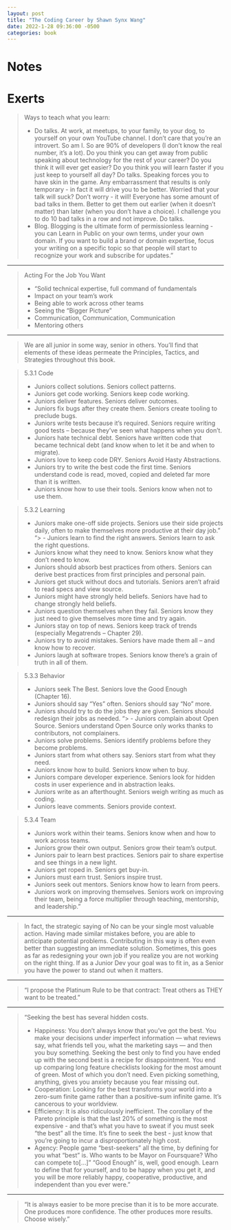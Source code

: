 ```yaml
---
layout: post
title: "The Coding Career by Shawn Synx Wang"
date: 2022-1-28 09:36:00 -0500
categories: book
---
```


# Notes
# Exerts

> Ways to teach what you learn:
>
> - Do talks. At work, at meetups, to your family, to your dog, to yourself on your own YouTube channel. I don’t care that you’re an introvert. So am I. So are 90% of developers (I don’t know the real number, it’s a lot). Do you think you can get away from public speaking about technology for the rest of your career? Do you think it will ever get easier? Do you think you will learn faster if you just keep to yourself all day? Do talks. Speaking forces you to have skin in the game. Any embarrassment that results is only temporary - in fact it will drive you to be better. Worried that your talk will suck? Don’t worry - it will! Everyone has some amount of bad talks in them. Better to get them out earlier (when it doesn’t matter) than later (when you don’t have a choice). I challenge you to do 10 bad talks in a row and not improve. Do talks.
> - Blog. Blogging is the ultimate form of permissionless learning - you can Learn in Public on your own terms, under your own domain. If you want to build a brand or domain expertise, focus your writing on a specific topic so that people will start to recognize your work and subscribe for updates.”

<hr/>

> Acting For the Job You Want
>
> - “Solid technical expertise, full command of fundamentals
> - Impact on your team’s work
> - Being able to work across other teams
> - Seeing the “Bigger Picture”
> - Communication, Communication, Communication
> - Mentoring others

<hr/>

> We are all junior in some way, senior in others. You’ll find that elements of these ideas permeate the Principles, Tactics, and Strategies throughout this book.

> 5.3.1 Code
>
> - Juniors collect solutions. Seniors collect patterns.
> - Juniors get code working. Seniors keep code working.
> - Juniors deliver features. Seniors deliver outcomes.
> - Juniors fix bugs after they create them. Seniors create tooling to preclude bugs.
> - Juniors write tests because it’s required. Seniors require writing good tests – because they’ve seen what happens when you don’t.
> - Juniors hate technical debt. Seniors have written code that became technical debt (and know when to let it be and when to migrate).
> - Juniors love to keep code DRY. Seniors Avoid Hasty Abstractions.
> - Juniors try to write the best code the first time. Seniors understand code is read, moved, copied and deleted far more than it is written.
> - Juniors know how to use their tools. Seniors know when not to use them.

> 5.3.2 Learning
>
> - Juniors make one-off side projects. Seniors use their side projects daily, often to make themselves more productive at their day job.”
>   “> - Juniors learn to find the right answers. Seniors learn to ask the right questions.
> - Juniors know what they need to know. Seniors know what they don’t need to know.
> - Juniors should absorb best practices from others. Seniors can derive best practices from first principles and personal pain.
> - Juniors get stuck without docs and tutorials. Seniors aren’t afraid to read specs and view source.
> - Juniors might have strongly held beliefs. Seniors have had to change strongly held beliefs.
> - Juniors question themselves when they fail. Seniors know they just need to give themselves more time and try again.
> - Juniors stay on top of news. Seniors keep track of trends (especially Megatrends – Chapter 29).
> - Juniors try to avoid mistakes. Seniors have made them all – and know how to recover.
> - Juniors laugh at software tropes. Seniors know there’s a grain of truth in all of them.

> 5.3.3 Behavior
>
> - Juniors seek The Best. Seniors love the Good Enough (Chapter 16).
> - Juniors should say “Yes” often. Seniors should say “No” more.
> - Juniors should try to do the jobs they are given. Seniors should redesign their jobs as needed.
>   “> - Juniors complain about Open Source. Seniors understand Open Source only works thanks to contributors, not complainers.
> - Juniors solve problems. Seniors identify problems before they become problems.
> - Juniors start from what others say. Seniors start from what they need.
> - Juniors know how to build. Seniors know when to buy.
> - Juniors compare developer experience. Seniors look for hidden costs in user experience and in abstraction leaks.
> - Juniors write as an afterthought. Seniors weigh writing as much as coding.
> - Juniors leave comments. Seniors provide context.

> 5.3.4 Team
>
> - Juniors work within their teams. Seniors know when and how to work across teams.
> - Juniors grow their own output. Seniors grow their team’s output.
> - Juniors pair to learn best practices. Seniors pair to share expertise and see things in a new light.
> - Juniors get roped in. Seniors get buy-in.
> - Juniors must earn trust. Seniors inspire trust.
> - Juniors seek out mentors. Seniors know how to learn from peers.
> - Juniors work on improving themselves. Seniors work on improving their team, being a force multiplier through teaching, mentorship, and leadership.”

<hr/>

> In fact, the strategic saying of No can be your single most valuable action. Having made similar mistakes before, you are able to anticipate potential problems. Contributing in this way is often even better than suggesting an immediate solution. Sometimes, this goes as far as redesigning your own job if you realize you are not working on the right thing. If as a Junior Dev your goal was to fit in, as a Senior you have the power to stand out when it matters.

<hr/>

> “I propose the Platinum Rule to be that contract: Treat others as THEY want to be treated.”

<hr/>

>“Seeking the best has several hidden costs.
> -  Happiness: You don’t always know that you’ve got the best. You make your decisions under imperfect information — what reviews say, what friends tell you, what the marketing says — and then you buy something. Seeking the best only to find you have ended up with the second best is a recipe for disappointment. You end up comparing long feature checklists looking for the most amount of green. Most of which you don’t need. Even picking something, anything, gives you anxiety because you fear missing out.
> - Cooperation: Looking for the best transforms your world into a zero-sum finite game rather than a positive-sum infinite game. It’s cancerous to your worldview.
> - Efficiency: It is also ridiculously inefficient. The corollary of the Pareto principle is that the last 20% of something is the most expensive - and that’s what you have to sweat if you must seek “the best” all the time. It’s fine to seek the best - just know that you’re going to incur a disproportionately high cost.
> - Agency: People game “best-seekers” all the time, by defining for you what “best” is. Who wants to be Mayor on Foursquare? Who can compete to[…]”
>“Good Enough” is, well, good enough. Learn to define that for yourself, and to be happy when you get it, and you will be more reliably happy, cooperative, productive, and independent than you ever were.”

<hr/>

>“It is always easier to be more precise than it is to be more accurate. One produces more confidence. The other produces more results. Choose wisely.”


